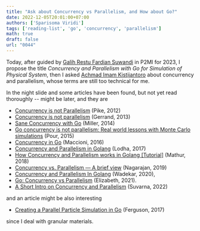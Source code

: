 ```yaml
---
title: "Ask about Concurrency vs Parallelism, and How about Go?"
date: 2022-12-05T20:01:00+07:00
authors: ['Sparisoma Viridi']
tags: ['reading-list', 'go', 'concurrency', 'parallelism']
math: true
draft: false
url: "0044"
---
```


Today, after guided by [Galih Restu Fardian Suwandi](https://lppm.itb.ac.id/id/galih-restu-fardian-suwandi/) in P2MI for 2023, I propose the title *Concurrency and Parallelism with Go for Simulation of Physical System*, then I asked [Achmad Imam Kistijantoro](https://www.itb.ac.id/staf/profil/achmad-imam-kistijantoro) about concurrency and parallelism, whose terms are still too technical for me.

In the night slide and some articles have been found, but not yet read thoroughly -- might be later, and they are
+ [Concurrency is not Parallelism](https://go.dev/talks/2012/waza.slide#1) (Pike, 2012)
+ [Concurrency is not parallelism](https://go.dev/blog/waza-talk) (Gerrand, 2013)
+ [Sane Concurrency with Go](https://blog.mozilla.org/services/2014/03/12/sane-concurrency-with-go/) (Miller, 2014)
+ [Go concurrency is not parallelism: Real world lessons with Monte Carlo simulations](https://www.soroushjp.com/2015/02/07/go-concurrency-is-not-parallelism-real-world-lessons-with-monte-carlo-simulations/) (Pour, 2015)
+ [Concurrency in Go](https://www.develer.com/en/concurrency-in-go/) (Maccioni, 2016)
+ [Concurrency and Parallelism in Golang](https://medium.com/@tilaklodha/5333e9a4ba64) (Lodha, 2017)
+ [How Concurrency and Parallelism works in Golang [Tutorial]](https://hub.packtpub.com/concurrency-and-parallelism-in-golang-tutorial/) (Mathur, 2018)
+ [Concurrency vs. Parallelism — A brief view](https://medium.com/@itIsMadhavan/b337c8dac350) (Nagarajan, 2019)
+ [Concurrency and Parallelism In Golang](https://mayurwadekar2.medium.com/c8327701fd94) (Wadekar, 2020),
+ [Go: Concurrency vs Parallelism](https://medium.com/codex/c3fc9cec55c8) (Elizabeth, 2021).
+ [A Short Intro on Concurrency and Parallelism](https://levelup.gitconnected.com/1417bd04e881) (Suvarna, 2022)

and an article might be also interesting

+ [Creating a Parallel Particle Simulation in Go](https://blog.scottlogic.com/2017/06/02/creating-a-parallel-particle-simulation-in-go.html) (Ferguson, 2017)

since I deal with granular materials.